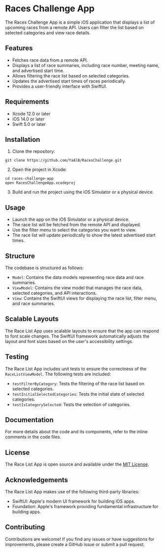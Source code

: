 # Races Challenge App

The Races Challenge App is a simple iOS application that displays a list of upcoming races from a remote API. Users can filter the list based on selected categories and view race details.

## Features

- Fetches race data from a remote API.
- Displays a list of race summaries, including race number, meeting name, and advertised start time.
- Allows filtering the race list based on selected categories.
- Updates the advertised start times of races periodically.
- Provides a user-friendly interface with SwiftUI.

## Requirements

- Xcode 12.0 or later
- iOS 14.0 or later
- Swift 5.0 or later

## Installation

1. Clone the repository:

```
git clone https://github.com/YaAlB/RacesChallenge.git
```

2. Open the project in Xcode:

```
cd races-challenge-app
open RacesChallengeApp.xcodeproj
```

3. Build and run the project using the iOS Simulator or a physical device.

## Usage

- Launch the app on the iOS Simulator or a physical device.
- The race list will be fetched from the remote API and displayed.
- Use the filter menu to select the categories you want to view.
- The race list will update periodically to show the latest advertised start times.

## Structure

The codebase is structured as follows:

- `Model`: Contains the data models representing race data and race summaries.
- `ViewModel`: Contains the view model that manages the race data, selected categories, and API interactions.
- `View`: Contains the SwiftUI views for displaying the race list, filter menu, and race summaries.

## Scalable Layouts

The Race List App uses scalable layouts to ensure that the app can respond to font scale changes. The SwiftUI framework automatically adjusts the layout and font sizes based on the user's accessibility settings.

## Testing

The Race List App includes unit tests to ensure the correctness of the `RaceListViewModel`. The following tests are included:

- `testFilterByCategory`: Tests the filtering of the race list based on selected categories.
- `testInitialSelectedCategories`: Tests the initial state of selected categories.
- `testIsCategorySelected`: Tests the selection of categories.

## Documentation

For more details about the code and its components, refer to the inline comments in the code files.

## License

The Race List App is open source and available under the [MIT License](LICENSE).

## Acknowledgements

The Race List App makes use of the following third-party libraries:

- SwiftUI: Apple's modern UI framework for building iOS apps.
- Foundation: Apple's framework providing fundamental infrastructure for building apps.

## Contributing

Contributions are welcome! If you find any issues or have suggestions for improvements, please create a GitHub issue or submit a pull request.
